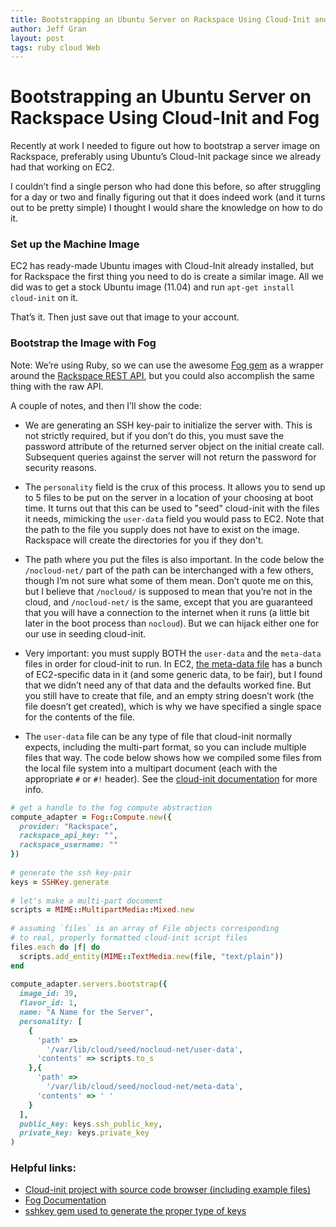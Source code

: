 ```yaml
---
title: Bootstrapping an Ubuntu Server on Rackspace Using Cloud-Init and Fog
author: Jeff Gran
layout: post
tags: ruby cloud Web
---
```

# Bootstrapping an Ubuntu Server on Rackspace Using Cloud-Init and Fog

Recently at work I needed to figure out how to bootstrap a server image on Rackspace, preferably using Ubuntu’s Cloud-Init package since we already had that working on EC2.

I couldn’t find a single person who had done this before, so after struggling for a day or two and finally figuring out that it does indeed work (and it turns out to be pretty simple) I thought I would share the knowledge on how to do it.

### Set up the Machine Image

EC2 has ready-made Ubuntu images with Cloud-Init already installed, but for Rackspace the first thing you need to do is create a similar image. All we did was to get a stock Ubuntu image (11.04) and run `apt-get install cloud-init` on it.

That’s it. Then just save out that image to your account.

### Bootstrap the Image with Fog

Note: We’re using Ruby, so we can use the awesome [Fog gem][1] as a wrapper around the [Rackspace REST API][2], but you could also accomplish the same thing with the raw API.

 [1]: https://github.com/geemus/fog
 [2]: http://docs.rackspace.com/servers/api/v1.0/cs-devguide/content/Create_Server-d1e1937.html

A couple of notes, and then I’ll show the code:

*   We are generating an SSH key-pair to initialize the server with. This is not strictly required, but if you don’t do this, you must save the password attribute of the returned server object on the initial create call. Subsequent queries against the server will not return the password for security reasons.


*   The `personality` field is the crux of this process. It allows you to send up to 5 files to be put on the server in a location of your choosing at boot time. It turns out that this can be used to "seed" cloud-init with the files it needs, mimicking the `user-data` field you would pass to EC2. Note that the path to the file you supply does not have to exist on the image. Rackspace will create the directories for you if they don't.


*   The path where you put the files is also important. In the code below the `/nocloud-net/` part of the path can be interchanged with a few others, though I’m not sure what some of them mean. Don’t quote me on this, but I believe that `/nocloud/` is supposed to mean that you’re not in the cloud, and `/nocloud-net/` is the same, except that you are guaranteed that you will have a connection to the internet when it runs (a little bit later in the boot process than `nocloud`). But we can hijack either one for our use in seeding cloud-init.


*   Very important: you must supply BOTH the `user-data` and the `meta-data` files in order for cloud-init to run. In EC2, [the meta-data file][3] has a bunch of EC2-specific data in it (and some generic data, to be fair), but I found that we didn’t need any of that data and the defaults worked fine. But you still have to create that file, and an empty string doesn’t work (the file doesn’t get created), which is why we have specified a single space for the contents of the file.

 [3]: http://bazaar.launchpad.net/~cloud-init-dev/cloud-init/trunk/view/head:/doc/examples/seed/meta-data


*   The `user-data` file can be any type of file that cloud-init normally expects, including the multi-part format, so you can include multiple files that way. The code below shows how we compiled some files from the local file system into a multipart document (each with the appropriate `#` or `#!` header). See the [cloud-init documentation][4] for more info.

 [4]: https://help.ubuntu.com/community/CloudInit

~~~~ ruby
# get a handle to the fog compute abstraction
compute_adapter = Fog::Compute.new({
  provider: "Rackspace",
  rackspace_api_key: "",
  rackspace_username: ""
})
 
# generate the ssh key-pair
keys = SSHKey.generate
 
# let's make a multi-part document
scripts = MIME::MultipartMedia::Mixed.new
 
# assuming `files` is an array of File objects corresponding
# to real, properly formatted cloud-init script files
files.each do |f| do
  scripts.add_entity(MIME::TextMedia.new(file, "text/plain"))
end
 
compute_adapter.servers.bootstrap({
  image_id: 39,
  flavor_id: 1,
  name: "A Name for the Server",
  personality: [
    {
      'path' =>
        '/var/lib/cloud/seed/nocloud-net/user-data',
      'contents' => scripts.to_s
    },{
      'path' =>
        '/var/lib/cloud/seed/nocloud-net/meta-data',
      'contents' => ' '
    }
  ],
  public_key: keys.ssh_public_key,
  private_key: keys.private_key
)
~~~~

### Helpful links:

*   [Cloud-init project with source code browser (including example files)][5]
*   [Fog Documentation][6]
*   [sshkey gem used to generate the proper type of keys][7]

 [5]: https://code.launchpad.net/~cloud-init-dev/cloud-init/trunk
 [6]: http://fog.io/0.10.0/rdoc/Fog/Compute/Rackspace/Server.html
 [7]: https://github.com/bensie/sshkey
